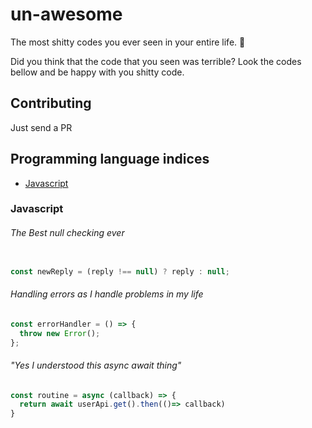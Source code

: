 # un-awesome
The most shitty codes you ever seen in your entire life. 💩

Did you think that the code that you seen was terrible? Look the codes bellow and be happy with you shitty code.

## Contributing
Just send a PR

## Programming language indices

* [Javascript](#javascript)


### Javascript

###### The Best null checking ever
```javascript

const newReply = (reply !== null) ? reply : null;
```
###### Handling errors as I handle problems in my life
```javascript
const errorHandler = () => {
  throw new Error();
};
```


###### "Yes I understood this async await thing"
```javascript
const routine = async (callback) => {
  return await userApi.get().then(()=> callback)
}
```
